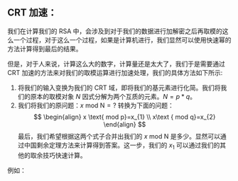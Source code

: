 ## CRT 加速：
我们在计算我们的 RSA 中，会涉及到对于我们的数据进行加解密之后再取模的这么一个过程，对于这么一个过程，如果是计算机进行，我们显然可以使用快速幂的方法计算得到最后的结果。

但是，对于人来说，计算这么大的数字，计算量还是太大了，我们于是需要通过 CRT 加速的方法来对我们的取模运算进行加速处理，我们的具体方法如下所示:
1. 将我们的输入变换为我们的 CRT 域，即将我们的基元素进行化简。我们将我们的原本的取模对象 $N$ 因式分解为两个互质的元素。$N=p*q$。
2. 我们将我们的原问题：$x\text{ mod N}=?$ 转换为下面的问题：
$$
\begin{align}
x \text{ mod p}=x_{1} \\
x\text { mod q}=x_{2}
\end{align}
$$
最后，我们希望根据这两个式子合并出我们的 $x\text{ mod N}$ 是多少。显然可以通过中国剩余定理方法来计算得到答案。这一步，我们的 $x_{1}$ 可以通过我们的其他的取余技巧快速计算。

例如：
